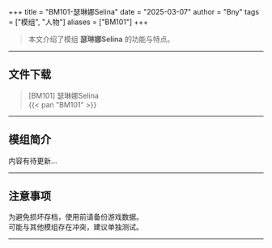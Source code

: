 +++
title = "BM101-瑟琳娜Selina"
date = "2025-03-07"
author = "Bny"
tags = ["模组", "人物"]
aliases = ["BM101"]
+++

> 本文介绍了模组 **瑟琳娜Selina** 的功能与特点。

---

## 文件下载

> [BM101] 瑟琳娜Selina  
{{< pan "BM101" >}}  

---

## 模组简介

>  
内容有待更新...  

---

## 注意事项

>  
为避免损坏存档，使用前请备份游戏数据。  
可能与其他模组存在冲突，建议单独测试。  

---

